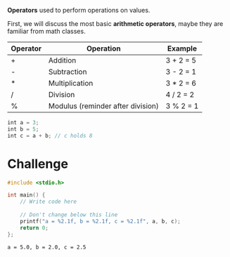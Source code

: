 **Operators** used to perform operations on values.

First, we will discuss the most basic **arithmetic operators**, maybe they are familiar from math classes.

| Operator | Operation | Example |
| --- | --- | --- |
| + | Addition | 3 + 2 = 5 |
| - | Subtraction | 3 - 2 = 1 |
| * | Multiplication | 3 * 2 = 6 |
| / | Division | 4 / 2 = 2 |
| % | Modulus (reminder after division) | 3 % 2 = 1 |


```C
int a = 3;
int b = 5;
int c = a + b; // c holds 8
```

# Challenge
```C
#include <stdio.h>

int main() {
    // Write code here
    
    // Don't change below this line
    printf("a = %2.1f, b = %2.1f, c = %2.1f", a, b, c);
    return 0;
};

```

```
a = 5.0, b = 2.0, c = 2.5
```